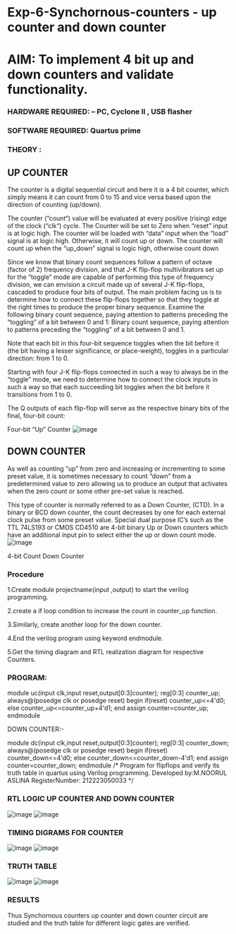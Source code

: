 # Exp-6-Synchornous-counters - up counter and down counter 

# AIM: To implement 4 bit up and down counters and validate  functionality.
### HARDWARE REQUIRED:  – PC, Cyclone II , USB flasher
### SOFTWARE REQUIRED:   Quartus prime

### THEORY :
## UP COUNTER 
The counter is a digital sequential circuit and here it is a 4 bit counter, which simply means it can count from 0 to 15 and vice versa based upon the direction of counting (up/down). 

The counter (“count“) value will be evaluated at every positive (rising) edge of the clock (“clk“) cycle.
The Counter will be set to Zero when “reset” input is at logic high.
The counter will be loaded with “data” input when the “load” signal is at logic high. Otherwise, it will count up or down.
The counter will count up when the “up_down” signal is logic high, otherwise count down

Since we know that binary count sequences follow a pattern of octave (factor of 2) frequency division, and that J-K flip-flop multivibrators set up for the “toggle” mode are capable of performing this type of frequency division, we can envision a circuit made up of several J-K flip-flops, cascaded to produce four bits of output.
The main problem facing us is to determine how to connect these flip-flops together so that they toggle at the right times to produce the proper binary sequence.
Examine the following binary count sequence, paying attention to patterns preceding the “toggling” of a bit between 0 and 1:
Binary count sequence, paying attention to patterns preceding the “toggling” of a bit between 0 and 1.

Note that each bit in this four-bit sequence toggles when the bit before it (the bit having a lesser significance, or place-weight), toggles in a particular direction: from 1 to 0.



 
 

Starting with four J-K flip-flops connected in such a way to always be in the “toggle” mode, we need to determine how to connect the clock inputs in such a way so that each succeeding bit toggles when the bit before it transitions from 1 to 0.

The Q outputs of each flip-flop will serve as the respective binary bits of the final, four-bit count:

 
 

Four-bit “Up” Counter
![image](https://github.com/Aslina1315/Exp-7-Synchornous-counters-/assets/155459437/c7734039-bdc4-4d8f-8620-fae8d538e84c)




## DOWN COUNTER 

As well as counting “up” from zero and increasing or incrementing to some preset value, it is sometimes necessary to count “down” from a predetermined value to zero allowing us to produce an output that activates when the zero count or some other pre-set value is reached.

This type of counter is normally referred to as a Down Counter, (CTD). In a binary or BCD down counter, the count decreases by one for each external clock pulse from some preset value. Special dual purpose IC’s such as the TTL 74LS193 or CMOS CD4510 are 4-bit binary Up or Down counters which have an additional input pin to select either the up or down count mode.
![image](https://github.com/Aslina1315/Exp-7-Synchornous-counters-/assets/155459437/14cd3a39-a220-4d0a-8c49-ab0c8a98bd63)



4-bit Count Down Counter

### Procedure
1.Create module projectname(input ,output) to start the verilog programming.

2.create a if loop condition to increase the count in counter_up function.

3.Similarly, create another loop for the down counter.

4.End the verilog program using keyword endmodule.

5.Get the timing diagram and RTL realization diagram for respective Counters.



### PROGRAM:
module uc(input clk,input reset,output[0:3]counter);
reg[0:3] counter_up;
always@(posedge clk or posedge reset)
begin
if(reset)
counter_up<=4'd0;
else
counter_up<=counter_up+4'd1;
end
assign counter=counter_up;
endmodule


DOWN COUNTER:-

module dc(input clk,input reset,output[0:3]counter);
reg[0:3] counter_down;
always@(posedge clk or posedge reset)
begin
if(reset)
counter_down<=4'd0;
else
counter_down<=counter_down-4'd1;
end
assign counter=counter_down;
endmodule
/*
Program for flipflops  and verify its truth table in quartus using Verilog programming.
Developed by:M.NOORUL ASLINA
RegisterNumber: 212223050033 
*/






### RTL LOGIC UP COUNTER AND DOWN COUNTER  
![image](https://github.com/Aslina1315/Exp-7-Synchornous-counters-/assets/155459437/7200befd-e5e9-4871-8fe9-992af9e5f8db)
![image](https://github.com/Aslina1315/Exp-7-Synchornous-counters-/assets/155459437/e0d85cd6-079d-4328-9685-b9e991d5851d)









### TIMING DIGRAMS FOR COUNTER
![image](https://github.com/Aslina1315/Exp-7-Synchornous-counters-/assets/155459437/884fd677-ff8b-4641-8674-7b99ebeff89b)
![image](https://github.com/Aslina1315/Exp-7-Synchornous-counters-/assets/155459437/713e4bfd-3cc0-4245-abcb-eebf71ac8a6e)







### TRUTH TABLE 
![image](https://github.com/Aslina1315/Exp-7-Synchornous-counters-/assets/155459437/d9380592-c499-4825-84a2-c0a6da9a8e12)
![image](https://github.com/Aslina1315/Exp-7-Synchornous-counters-/assets/155459437/1fa43963-2248-4266-9fe7-8b578fcf2d55)



### RESULTS 
Thus Synchornous counters up counter and down counter circuit are studied and the truth table for different logic gates are verified.

